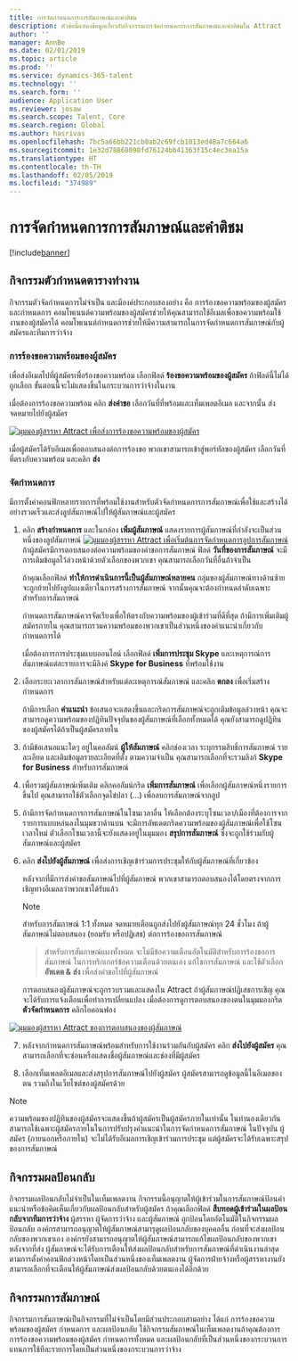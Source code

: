 ```yaml
---
title: การจัดกำหนดการการสัมภาษณ์และคำติชม
description: หัวข้อนี้แสดงข้อมูลเกี่ยวกับกิจกรรมการจัดกำหนดการการสัมภาษณ์และคำติชมใน Attract
author: ''
manager: AnnBe
ms.date: 02/01/2019
ms.topic: article
ms.prod: ''
ms.service: dynamics-365-talent
ms.technology: ''
ms.search.form: ''
audience: Application User
ms.reviewer: josaw
ms.search.scope: Talent, Core
ms.search.region: Global
ms.author: hasrivas
ms.openlocfilehash: 7bc5a66bb221cb0ab2c69fcb1013ed48a7c664a6
ms.sourcegitcommit: 1e32d78868098fd76124bb41363f15c4ec3ea15a
ms.translationtype: HT
ms.contentlocale: th-TH
ms.lasthandoff: 02/05/2019
ms.locfileid: "374989"
---
```

# <a name="interview-scheduling-and-feedback"></a>การจัดกำหนดการการสัมภาษณ์และคำติชม

[!include[banner](../includes/banner.md)]

## <a name="scheduler-activity"></a>กิจกรรมตัวกำหนดตารางทำงาน

กิจกรรมตัวจัดกำหนดการไม่จำเป็น และมีองค์ประกอบสองอย่าง คือ การร้องขอความพร้อมของผู้สมัครและกำหนดการ คอมโพเนนต์ความพร้อมของผู้สมัครช่วยให้คุณสามารถใช้อีเมลเพื่อขอความพร้อมใช้งานของผู้สมัครได้ คอมโพเนนต์กำหนดการช่วยให้มีความสามารถในการจัดกำหนดการสัมภาษณ์กับผู้สมัครและทีมการว่าจ้าง

### <a name="candidate-availability-request"></a>การร้องขอความพร้อมของผู้สมัคร

เพื่อส่งอีเมลไปที่ผู้สมัครเพื่อร้องขอความพร้อม เลือกฟิลด์ **ร้องขอความพร้อมของผู้สมัคร** ถ้าฟิลด์นี้ไม่ได้ถูกเลือก ขั้นตอนนี้จะไม่แสดงขึ้นในกระบวนการว่าจ้างในงาน

เมื่อต้องการร้องขอความพร้อม คลิก **ส่งคำขอ** เลือกวันที่ที่พร้อมและเท็มเพลตอีเมล และจากนั้น ส่งจดหมายไปยังผู้สมัคร

[![มุมมองผู้สรรหา Attract เพื่อส่งการร้องขอความพร้อมของผู้สมัคร](./media/scheduler-candidate-request.png)](./media/scheduler-candidate-request.png)

เมื่อผู้สมัครได้รับอีเมลเพื่อตอบสนองต่อการร้องขอ พวกเขาสามารถเข้าสู่พอร์ทัลของผู้สมัคร เลือกวันที่ที่ตรงกับความพร้อม และคลิก **ส่ง**

### <a name="schedule"></a>จัดกำหนดการ
มีการตั้งค่าคอนฟิกหลายรายการที่พร้อมใช้งานสำหรับตัวจัดกำหนดการการสัมภาษณ์เพื่อใช้และสร้างได้อย่างรวดเร็วและส่งลูปสัมภาษณ์ไปให้ผู้สัมภาษณ์และผู้สมัคร

1. คลิก **สร้างกำหนดการ** และในกล่อง **เพิ่มผู้สัมภาษณ์** แสดงรายการผู้สัมภาษณ์ที่กำลังจะเป็นส่วนหนึ่งของลูปสัมภาษณ์
[![มุมมองผู้สรรหา Attract เพื่อเริ่มต้นการจัดกำหนดการลูปการสัมภาษณ์](./media/schedule-start-over.png)](./media/schedule-start-over.png)   
    ถ้าผู้สมัครมีการตอบสนองต่อความพร้อมของคำขอการสัมภาษณ์ ฟิลด์ **วันที่ของการสัมภาษณ์** จะมีการเติมข้อมูลไว้ล่วงหน้าด้วยตัวเลือกของพวกเขา คุณสามารถเลือกวันที่อื่นถ้าจำเป็น
    
    ถ้าคุณเลือกฟิลด์ **ทำให้การดำเนินการนี้เป็นผู้สัมภาษณ์หลายคน** กลุ่มของผู้สัมภาษณ์ทางด้านซ้ายจะถูกย้ายไปยังลูปแผงเดียวในการสร้างการสัมภาษณ์ จากนั้นคุณจะต้องกำหนดลำดับเฉพาะสำหรับการสัมภาษณ์
    
    กำหนดการสัมภาษณ์ควรจัดเรียงเพื่อให้ตรงกับความพร้อมของผู้เข้าร่วมที่ดีที่สุด ถ้ามีการเพิ่มเติมผู้สมัครภายใน คุณสามารถรวมความพร้อมของพวกเขาเป็นส่วนหนึ่งของคำแนะนำเกี่ยวกับกำหนดการได้
    
    เมื่อต้องการการประชุมแบบออนไลน์ เลือกฟิลด์ **เพิ่มการประชุม Skype** และเหตุการณ์การสัมภาษณ์แต่ละรายการจะมีลิงค์ **Skype for Business** ที่พร้อมใช้งาน

2. เลือกระยะเวลาการสัมภาษณ์สำหรับแต่ละเหตุการณ์สัมภาษณ์ และคลิก **ตกลง** เพื่อเริ่มสร้างกำหนดการ

    ถ้ามีการเลือก **คำแนะนำ** ข้อเสนอจะแสดงขึ้นและกริดการสัมภาษณ์จะถูกเติมข้อมูลล่วงหน้า คุณจะสามารถดูความพร้อมของปฏิทินปัจจุบันของผู้สัมภาษณ์ที่เลือกทั้งหมดได้ คุณยังสามารถดูปฏิทินของผู้สมัครได้ถ้าเป็นผู้สมัครภายใน

3. ถ้ามีข้อเสนอแนะใดๆ อยู่ในคอลัมน์ **ผู้ให้สัมภาษณ์** คลิกช่องเวลา ระบุกรรมสิทธิ์การสัมภาษณ์ รายละเอียด และเติมข้อมูลรายละเอียดที่ตั้ง ตามความจำเป็น คุณสามารถเลือกที่จะรวมลิงก์ **Skype for Business** สำหรับการสัมภาษณ์

4. เพื่อรวมผู้สัมภาษณ์เพิ่มเติม คลิกคอลัมน์กริด **เพิ่มการสัมภาษณ์** เพื่อเลือกผู้สัมภาษณ์หนึ่งรายการขึ้นไป คุณสามารถใช้ตัวเลือกจุดไข่ปลา (...) เพื่อลบการสัมภาษณ์จากลูป
    
5. ถ้ามีการจัดกำหนดการการสัมภาษณ์ในโซนเวลาอื่น ให้เลือกต้องระบุโซนเวลา/เมืองที่ต้องการจากรายการแบบหล่นลงในมุมขวาด้านบน จะมีการอัพเดตกริดความพร้อมของผู้สัมภาษณ์เพื่อใช้โซนเวลาใหม่ ตัวเลือกโซนเวลานี้จะยังแสดงอยู่ในมุมมอง **สรุปการสัมภาษณ์** ซึ่งจะถูกใช้ร่วมกับผู้สัมภาษณ์และผู้สมัคร 

6. คลิก **ส่งไปยังผู้สัมภาษณ์** เพื่อส่งการเชิญเข้าร่วมการประชุมให้กับผู้สัมภาษณ์ที่เกี่ยวข้อง

    หลังจากที่มีการส่งคำขอสัมภาษณ์ไปที่ผู้สัมภาษณ์ พวกเขาสามารถตอบสนองได้โดยตรงจากการเชิญทางอีเมลลว่าพวกเขาได้รับแล้ว

    >[!NOTE]
    > สำหรับการสัมภาษณ์ 1:1 ทั้งหมด จดหมายเตือนถูกส่งไปยังผู้สัมภาษณ์ทุก 24 ชั่วโมง ถ้าผู้สัมภาษณ์ไม่ตอบสนอง (ยอมรับ หรือปฏิเสธ) ต่อการร้องขอการสัมภาษณ์

    > สำหรับการสัมภาษณ์แผงทั้งหมด จะไม่มีข้อความเตือนอัตโนมัติสำหรับการร้องขอการสัมภาษณ์ ในการทริกเกอร์ข้อความเตือนด้วยตนเอง แก้ไขการสัมภาษณ์ และใช้ตัวเลือก **อัพเดต & ส่ง** เพื่อส่งคำขอไปที่ผู้สัมภาษณ์

    การตอบสนองผู้สัมภาษณ์จะถูกรวบรวมและแสดงใน Attract ถ้าผู้สัมภาษณ์ปฏิเสธการเชิญ คุณจะได้รับการแจ้งเตือนเพื่อทำการเปลี่ยนแปลง เมื่อต้องการดูการตอบสนองของตนในมุมมองกริด **ตัวจัดกำหนดการ** คลิกไอคอนฟอง

[![มุมมองผู้สรรหา Attract ของการตอบสนองของผู้สัมภาษณ์](./media/schedule-interviewer-response.png)](./media/schedule-interviewer-response.png)

7. หลังจากกำหนดการสัมภาษณ์พร้อมสำหรับการใช้งานร่วมกันกับผู้สมัคร คลิก **ส่งไปยังผู้สมัคร** คุณสามารถเลือกที่จะซ่อนหรือแสดงชื่อผู้สัมภาษณ์และช่องที่มีผู้สมัคร

8. เลือกเท็มเพลตอีเมลและส่งสรุปการสัมภาษณ์ไปยังผู้สมัคร ผู้สมัครสามารถดูข้อมูลนี้ในอีเมลของตน รวมถึงในเว็บไซต์ของผู้สมัครด้วย
    
>[!NOTE] 
> ความพร้อมของปฏิทินของผู้สมัครจะแสดงขึ้นถ้าผู้สมัครเป็นผู้สมัครภายในเท่านั้น ในทำนองเดียวกัน สามารถใช้เฉพาะผู้สมัครภายในในการปรับปรุงคำแนะนำในการจัดกำหนดการสัมภาษณ์ ในปัจจุบัน ผู้สมัคร (ภายนอกหรือภายใน) จะไม่ได้รับอีเมลการเชิญเข้าร่วมการประชุม แต่ผู้สมัครจะได้รับเฉพาะสรุปของการสัมภาษณ์

## <a name="feedback-activity"></a>กิจกรรมผลป้อนกลับ

กิจกรรมผลป้อนกลับไม่จำเป็นในเท็มเพลตงาน กิจกรรมนี้อนุญาตให้ผู้เข้าร่วมในการสัมภาษณ์ป้อนคำแนะนำหรือข้อคิดเห็นเกี่ยวกับผลป้อนกลับสำหรับผู้สมัคร ถ้าคุณเลือกฟิลด์ **สืบทอดผู้เข้าร่วมในผลป้อนกลับจากทีมการว่าจ้าง** ผู้สรรหา ผู้จัดการว่าจ้าง และผู้สัมภาษณ์ ถูกป้อนโดยอัตโนมัติในกิจกรรมผลป้อนกลับ องค์กรสามารถอนุญาตให้ผู้สัมภาษณ์สามารุดูผลป้อนกลับของบุคคลอื่น ก่อนที่จะส่งผลป้อนกลับของพวกเขาเอง องค์กรยังสามารถอนุญาตให้ผู้สัมภาษณ์สามารถแก้ไขผลป้อนกลับของพวกเขา หลังจากที่ส่ง ผู้สัมภาษณ์จะได้รับการเตือนให้ส่งผลป้อนกลับสำหรับการสัมภาษณ์ที่ดำเนินงานล่าสุดตามการตั้งค่าคอนฟิกล่วงหน้าโดยเป็นส่วนหนึ่งของเท็มเพลตงาน ผู้จัดการฝ่ายจ้างหรือผู้สรรหางานยังสามารถเลือกที่จะเตือนให้ผู้สัมภาษณ์ส่งผลป้อนกลับด้วยตนเองได้อีกด้วย

## <a name="interview-activity"></a>กิจกรรมการสัมภาษณ์

กิจกรรมการสัมภาษณ์เป็นกิจกรรมที่ไม่จำเป็นโดยมีส่วนประกอบสามอย่าง ได้แก่ การร้องขอความพร้อมของผู้สมัคร กำหนดการ และผลป้อนกลับ ใช้กิจกรรมสัมภาษณ์ในเท็มเพลตงานถ้าคุณต้องการการร้องขอความพร้อมของผู้สมัคร กำหนดการทั้งหมด และผลป้อนกลับที่เป็นส่วนหนึ่งของกระบวนการแทนการใช้ทีละรายการโดยเป็นส่วนหนึ่งของกระบวนการว่าจ้าง
